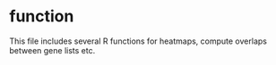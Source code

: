 # function

This file includes several R functions for heatmaps, compute overlaps between gene lists etc.
